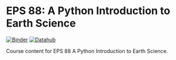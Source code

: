 # EPS 88: A Python Introduction to Earth Science

[![Binder](https://mybinder.org/badge_logo.svg)](https://mybinder.org/v2/gh/ds-connectors/EPS-88/master)
[![Datahub](https://img.shields.io/badge/Launch-UCB%20Datahub-blue.svg)](http://datahub.berkeley.edu/user-redirect/interact?account=ds-connectors&repo=EPS-88&branch=master&path=Fall_2019
)

Course content for EPS 88 A Python Introduction to Earth Science.
